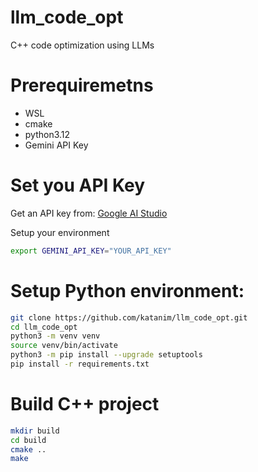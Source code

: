 # llm_code_opt
C++ code optimization using LLMs 

# Prerequiremetns 
- WSL
- cmake
- python3.12
- Gemini API Key

# Set you API Key
Get an API key from: [Google AI Studio](https://aistudio.google.com/)

Setup your environment
```bash
export GEMINI_API_KEY="YOUR_API_KEY"
```

# Setup Python environment:
```bash
git clone https://github.com/katanim/llm_code_opt.git​
cd llm_code_opt
python3 -m venv venv
source venv/bin/activate
python3 -m pip install --upgrade setuptools
pip install -r requirements.txt
```

# Build C++ project
```bash
mkdir build
cd build
cmake ..
make
```



